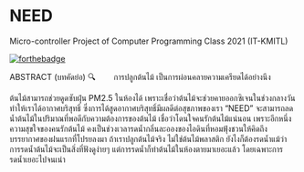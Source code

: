 # NEED
Micro-controller Project of Computer Programming Class 2021 (IT-KMITL)


[![forthebadge](https://forthebadge.com/images/badges/made-with-c.svg)](https://forthebadge.com)


ABSTRACT (บทคัดย่อ) 🔍
  การปลูกต้นไม้ เป็นการผ่อนคลายความเครียดได้อย่างนึง
  
  ต้นไม้สามารถช่วยดูดซับฝุ่น PM2.5 ในห้องได้ เพราะเชื่อว่าต้นไม้จะช่วยคายออกซิเจนในช่วงกลางวันทำให้เราได้อากาศบริสุทธิ์ ซึ่งการได้สูดอากาศบริสุทธิ์มีผลดีต่อสุขภาพของเรา
“NEED” จะสามารถลดน้ำต้นไม้ในปริมาณที่พอดีกับความต้องการของต้นไม้ เชื่อว่าโดนใจคนรักต้นไม้แน่นอน เพราะอีกหนึ่งความสุขใจของคนรักต้นไม้ คงเป็นช่วงเวลารดน้ำกลิ่นละอองของไอดินที่หอมฟุ้งชวนให้คิดถึงบรรยากาศของฝนแรกที่โปรยลงมา ถ้าเราปลูกต้นไม้จริง ไม่ใช่ต้นไม้พลาสติก ยังไงก็ต้องรดน้ำแม้ว่าการรดน้ำต้นไม้จะเป็นสิ่งที่ฟังดูง่ายๆ แต่การรดน้ำก็ทำต้นไม้ในห้องตายมาเยอะแล้ว โดยเฉพาะการรดน้ำเยอะไปจนเน่า
  

